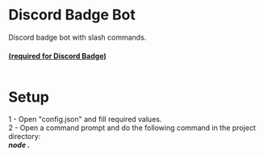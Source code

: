 # Discord Badge Bot
Discord badge bot with slash commands.
<h4><a href="https://github.com/KanashiiDev/DiscordBadge">(required for Discord Badge)</a><br><br><h4>
<h1>Setup</h1>
1 - Open "config.json" and fill required values.<br>
2 - Open a command prompt and do the following command in the project directory: <br>
<b><i>node .</i></b>
